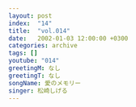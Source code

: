 ```yaml
---
layout: post
index:  "14"
title:  "vol.014"
date:   2002-01-03 12:00:00 +0300
categories: archive
tags: []
youtube: "014"
greetingM: なし
greetingT: なし
songName: 愛のメモリー
singer: 松崎しげる
---
```

